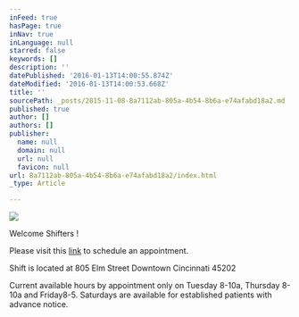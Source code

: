 ```yaml
---
inFeed: true
hasPage: true
inNav: true
inLanguage: null
starred: false
keywords: []
description: ''
datePublished: '2016-01-13T14:00:55.874Z'
dateModified: '2016-01-13T14:00:53.668Z'
title: ''
sourcePath: _posts/2015-11-08-8a7112ab-805a-4b54-8b6a-e74afabd18a2.md
published: true
author: []
authors: []
publisher:
  name: null
  domain: null
  url: null
  favicon: null
url: 8a7112ab-805a-4b54-8b6a-e74afabd18a2/index.html
_type: Article

---
```

![](https://the-grid-user-content.s3-us-west-2.amazonaws.com/900ee071-7dcb-4ffe-9f84-a648e488bad9.jpg)

Welcome Shifters !

Please visit this [link][0] to schedule an appointment. 

Shift is located at 805 Elm Street Downtown Cincinnati 45202

Current available hours by appointment only on Tuesday 8-10a, Thursday 8-10a and Friday8-5\. Saturdays are available for established patients with advance notice.

[0]: https://www.schedulicity.com/scheduling/SCW4TF